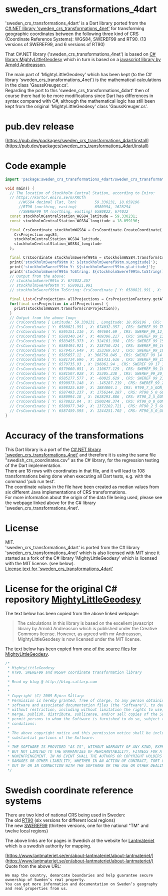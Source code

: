 # sweden_crs_transformations_4dart
'sweden_crs_transformations_4dart' is a Dart library ported from the 
[C#.NET library 'sweden_crs_transformations_4net'](https://github.com/TomasJohansson/sweden_crs_transformations_4net/) 
for transforming geographic coordinates between the following three kind of CRS (Coordinate Reference Systems): WGS84, SWEREF99 and RT90.
(13 versions of SWEREF99, and 6 versions of RT90)

That C#.NET library ('sweden_crs_transformations_4net') is 
based on [C# library MightyLittleGeodesy](https://github.com/bjornsallarp/MightyLittleGeodesy/) which in turn is based on a [javascript library by Arnold Andreasson](https://latlong.mellifica.se/).

The main part of 'MightyLittleGeodesy' which has been kept (to the C# library 'sweden_crs_transformations_4net') is the mathematical calculations in the class 'GaussKreuger.cs'.  
Regarding the port to this 'sweden_crs_transformations_4dart' then of course there had to be more modifications since Dart has differences in syntax compared with C#, although 
the mathematical logic has still been kept from the original 'MightyLittleGeodesy' class 'GaussKreuger.cs'.

# pub.dev release

[https://pub.dev/packages/sweden_crs_transformations_4dart/install](https://pub.dev/packages/sweden_crs_transformations_4dart/install)

# Code example
```dart
import 'package:sweden_crs_transformations_4dart/sweden_crs_transformations_4dart.dart';

void main() {
  // The location of Stockholm Central Station, according to Eniro:
  // https://kartor.eniro.se/m/XRCfh
      //WGS84 decimal (lat, lon)        59.330231, 18.059196
      //RT90 (northing, easting)        6580994, 1628294
      //SWEREF99 TM (northing, easting) 6580822, 674032
  const stockholmCentralStation_WGS84_latitude = 59.330231;
  const stockholmCentralStation_WGS84_longitude = 18.059196;

  final CrsCoordinate stockholmWGS84 = CrsCoordinate.CreateCoordinate(
    CrsProjection.wgs84,
    stockholmCentralStation_WGS84_latitude,      
    stockholmCentralStation_WGS84_longitude
  );

  final CrsCoordinate stockholmSweref99tm = stockholmWGS84.transform(CrsProjection.sweref_99_tm);
  print('stockholmSweref99tm X: ${stockholmSweref99tm.xLongitude}');
  print('stockholmSweref99tm Y: ${stockholmSweref99tm.yLatitude}');
  print('stockholmSweref99tm ToString: ${stockholmSweref99tm.toString()}');
  // Output from the above:
  // stockholmSweref99tm X: 674032.357
  // stockholmSweref99tm Y: 6580821.991
  // stockholmSweref99tm ToString: CrsCoordinate [ Y: 6580821.991 , X: 674032.357 , CRS: SWEREF_99_TM ]

  final List<CrsProjection> allProjections = CrsProjectionFactory.getAllCrsProjections();
  for(final crsProjection in allProjections) {
    print(stockholmWGS84.transform(crsProjection));
  }
  // Output from the above loop:
  // CrsCoordinate [ Latitude: 59.330231 , Longitude: 18.059196 , CRS: WGS84 ]
  // CrsCoordinate [ Y: 6580821.991 , X: 674032.357 , CRS: SWEREF_99_TM ]
  // CrsCoordinate [ Y: 6595151.116 , X: 494604.69 , CRS: SWEREF_99_12_00 ]
  // CrsCoordinate [ Y: 6588340.147 , X: 409396.217 , CRS: SWEREF_99_13_30 ]
  // CrsCoordinate [ Y: 6583455.373 , X: 324101.998 , CRS: SWEREF_99_15_00 ]
  // CrsCoordinate [ Y: 6580494.921 , X: 238750.424 , CRS: SWEREF_99_16_30 ]
  // CrsCoordinate [ Y: 6579457.649 , X: 153369.673 , CRS: SWEREF_99_18_00 ]
  // CrsCoordinate [ Y: 6585657.12 , X: 366758.045 , CRS: SWEREF_99_14_15 ]
  // CrsCoordinate [ Y: 6581734.696 , X: 281431.616 , CRS: SWEREF_99_15_45 ]
  // CrsCoordinate [ Y: 6579735.93 , X: 196061.94 , CRS: SWEREF_99_17_15 ]
  // CrsCoordinate [ Y: 6579660.051 , X: 110677.129 , CRS: SWEREF_99_18_45 ]
  // CrsCoordinate [ Y: 6581507.028 , X: 25305.238 , CRS: SWEREF_99_20_15 ]
  // CrsCoordinate [ Y: 6585277.577 , X: -60025.629 , CRS: SWEREF_99_21_45 ]
  // CrsCoordinate [ Y: 6590973.148 , X: -145287.219 , CRS: SWEREF_99_23_15 ]
  // CrsCoordinate [ Y: 6598325.639 , X: 1884004.1 , CRS: RT90_7_5_GON_V ]
  // CrsCoordinate [ Y: 6587493.237 , X: 1756244.287 , CRS: RT90_5_0_GON_V ]
  // CrsCoordinate [ Y: 6580994.18 , X: 1628293.886 , CRS: RT90_2_5_GON_V ]
  // CrsCoordinate [ Y: 6578822.84 , X: 1500248.374 , CRS: RT90_0_0_GON_V ]
  // CrsCoordinate [ Y: 6580977.349 , X: 1372202.721 , CRS: RT90_2_5_GON_O ]
  // CrsCoordinate [ Y: 6587459.595 , X: 1244251.702 , CRS: RT90_5_0_GON_O ]
}
```

# Accuracy of the transformations

This Dart library is a port of the [C#.NET library 'sweden_crs_transformations_4net'](https://github.com/TomasJohansson/sweden_crs_transformations_4net/) and therefore it is using the same file "swedish_crs_coordinates.csv" as the C# library, for the regression testing of the Dart implementation.  
There are 18 rows with coordinates in that file, and it will lead to 108 transformations being done when executing all Dart tests, e.g. with the command 'pub run test'.  
The coordinate values in the file have been created as median values from six different Java implementations of CRS transformations.  
For more information about the origin of the data file being used, please see the webpage linked above for the C# library 'sweden_crs_transformations_4net'.

# License

MIT.  
'sweden_crs_transformations_4dart' is ported from the C# library 'sweden_crs_transformations_4net'
which is also licensed with MIT since it started as a fork of the C# library 'MightyLittleGeodesy' which is licensed with the MIT license. (see below).  
[License text for 'sweden_crs_transformations_4dart'](https://github.com/TomasJohansson/sweden_crs_transformations_4dart/blob/dart_SwedenCrsTransformations/LICENSE)

# License for the original C# repository [MightyLittleGeodesy](https://github.com/bjornsallarp/MightyLittleGeodesy/)

The text below has been copied from the above linked webpage:
> The calculations in this library is based on the excellent javascript library by Arnold Andreasson which is published under the Creative Commons license. However, as agreed with mr Andreasson, MightyLittleGeodesy is now licensed under the MIT license.

The text below has been copied from [one of the source files for MightyLittleGeodesy](https://github.com/bjornsallarp/MightyLittleGeodesy/blob/83491fc6e7454f5d90d792610b317eca7a332334/MightyLittleGeodesy/Classes/GaussKreuger.cs).
```C#
/*
 * MightyLittleGeodesy 
 * RT90, SWEREF99 and WGS84 coordinate transformation library
 * 
 * Read my blog @ http://blog.sallarp.com
 * 
 * 
 * Copyright (C) 2009 Björn Sållarp
 * Permission is hereby granted, free of charge, to any person obtaining a copy of this 
 * software and associated documentation files (the "Software"), to deal in the Software 
 * without restriction, including without limitation the rights to use, copy, modify, 
 * merge, publish, distribute, sublicense, and/or sell copies of the Software, and to 
 * permit persons to whom the Software is furnished to do so, subject to the following 
 * conditions:
 * 
 * The above copyright notice and this permission notice shall be included in all copies or 
 * substantial portions of the Software.
 * 
 * THE SOFTWARE IS PROVIDED "AS IS", WITHOUT WARRANTY OF ANY KIND, EXPRESS OR IMPLIED, INCLUDING 
 * BUT NOT LIMITED TO THE WARRANTIES OF MERCHANTABILITY, FITNESS FOR A PARTICULAR PURPOSE AND 
 * NONINFRINGEMENT. IN NO EVENT SHALL THE AUTHORS OR COPYRIGHT HOLDERS BE LIABLE FOR ANY CLAIM, 
 * DAMAGES OR OTHER LIABILITY, WHETHER IN AN ACTION OF CONTRACT, TORT OR OTHERWISE, ARISING FROM, 
 * OUT OF OR IN CONNECTION WITH THE SOFTWARE OR THE USE OR OTHER DEALINGS IN THE SOFTWARE.
 */
 ```
# Swedish coordinate reference systems
There are two kind of national CRS being used in Sweden:   
The old [RT90](https://www.lantmateriet.se/sv/Kartor-och-geografisk-information/gps-geodesi-och-swepos/Referenssystem/Tvadimensionella-system/RT-90/) (six versions for different local regions)    
The new [SWEREF99](https://www.lantmateriet.se/sv/Kartor-och-geografisk-information/gps-geodesi-och-swepos/referenssystem/tvadimensionella-system/sweref-99-projektioner/) (thirteen versions, one for the national "TM" and twelve local regions)    

The above links are for pages in Swedish at the website for [Lantmäteriet](https://en.wikipedia.org/wiki/Lantm%C3%A4teriet) which is a swedish authority for mapping.

[https://www.lantmateriet.se/en/about-lantmateriet/about-lantmateriet/](https://www.lantmateriet.se/en/about-lantmateriet/about-lantmateriet/)   
Quote from the above URL:
```Text
We map the country, demarcate boundaries and help guarantee secure ownership of Sweden’s real property.   
You can get more information and documentation on Sweden’s geography and real properties from us.
```